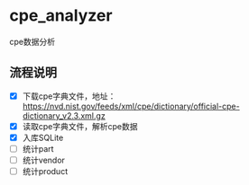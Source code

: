 # cpe_analyzer
cpe数据分析

## 流程说明
- [x] 下载cpe字典文件，地址：https://nvd.nist.gov/feeds/xml/cpe/dictionary/official-cpe-dictionary_v2.3.xml.gz
- [x] 读取cpe字典文件，解析cpe数据
- [x] 入库SQLite
- [ ] 统计part
- [ ] 统计vendor
- [ ] 统计product

